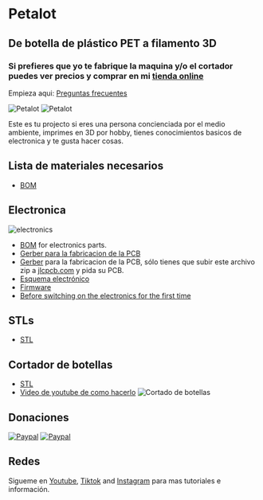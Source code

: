 # Petalot

## De botella de plástico PET a filamento 3D

### Si prefieres que yo te fabrique la maquina y/o el cortador puedes ver precios y comprar en mi [tienda online](https://function3d.xyz/shop/) ###

Empieza aqui: [Preguntas frecuentes](https://function3d.xyz/)

![Petalot](https://media.printables.com/media/prints/768657/images/5981899_e2213b92-ea05-45aa-b2a0-d09c3b89ab01_5064c29f-d677-434f-a3f0-bcc99cecfa07/thumbs/inside/1920x1440/jpg/img_20230926_111523-scaled.webp)
![Petalot](https://media.printables.com/media/prints/768657/images/5981900_c73e3c49-8ff8-4cf6-8fbb-524eb7140379_8f15c03f-d751-4d3e-a7f3-eed43117af80/thumbs/inside/1920x1440/jpg/img_20230926_111511-scaled.webp)

Este es tu projecto si eres una persona concienciada por el medio ambiente, imprimes en 3D por hobby, tienes conocimientos basicos de electronica y te gusta hacer cosas.

## Lista de materiales necesarios
 - [BOM](https://github.com/function3d/petalot/blob/master/BOM.md)

## Electronica

![electronics](https://function3d.xyz/wp-content/uploads/2023/08/IMG20230803213235.jpg)
 - [BOM](https://github.com/function3d/petalot/blob/master/BOM.md) for electronics parts.
 - [Gerber para la fabricacion de la PCB](https://github.com/function3d/petalot/raw/master/Schematic/Gerber_v1.1_2023-01-02.zip)
 - [Gerber](https://github.com/function3d/petalot/raw/master/Schematic/Gerber_v1.1_2023-01-02.zip) para la fabricacion de la PCB, sólo tienes que subir este archivo zip a [jlcpcb.com](https://jlcpcb.com/?from=FUNC) y pida su PCB.
 - [Esquema electrónico](https://github.com/function3d/petalot/tree/master/Schematic)
 - [Firmware](https://github.com/function3d/petalot/tree/master/Firmware)
 - [Before switching on the electronics for the first time](https://github.com/function3d/petalot/blob/5b1d409dda7f66e7040381943212c45b0bf8b62b/before%20you%20switching%20on%20the%20electronics.md)

## STLs
 - [STL](https://www.printables.com/model/768657-petalot-plastic-bottles-into-3d-filament)
	 
## Cortador de botellas
 - [STL](https://www.printables.com/model/724421-bottle-cutter-with-variable-cutting-guide-no-blade)
 - [Video de youtube de como hacerlo](https://youtu.be/hEdDhRgakms)
![Cortado de botellas](https://media.printables.com/media/prints/724421/images/5749242_074b26ee-33c9-40a0-9510-5339837a0272_5f533519-88cf-4d6f-8295-58a2367b1ab2/thumbs/inside/1280x960/jpg/img_20240116_132113_crop.webp)

## Donaciones
  [![Paypal](https://www.paypalobjects.com/en_US/i/btn/btn_donate_LG.gif)](https://www.paypal.com/donate/?hosted_button_id=CESEXLEFEU65Q)
  [![Paypal](https://i.imgur.com/SEshqeh.png)](https://www.paypal.com/donate/?hosted_button_id=CESEXLEFEU65Q)

## Redes
  Sigueme en [Youtube](https://www.youtube.com/channel/UC4UBuZ5YRTo5XYFUxdkmqkg), [Tiktok](https://www.tiktok.com/@function.3d) and [Instagram](https://www.instagram.com/function.3d/) para mas tutoriales e información.


